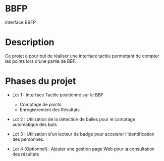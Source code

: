 # BBFP
Interface BBFP

# Description
Ce projet à pour but de réaliser une interface tactile permettant de compter les points lors d'une partie de BBF. 

# Phases du projet
- Lot 1 : Interface Tactile positionné sur le BBF
  - Comptage de points
  - Enregistrement des Résultats
- Lot 2 : Utilisation de la détection de balles pour le comptage automatique des buts

- Lot 3 : Utilisation d'un lecteur de badge pour accelerer l'identification des personnes.

- Lot 4 (Optionnel) : Ajouter une gestion page Web pour la consultation des résultats
